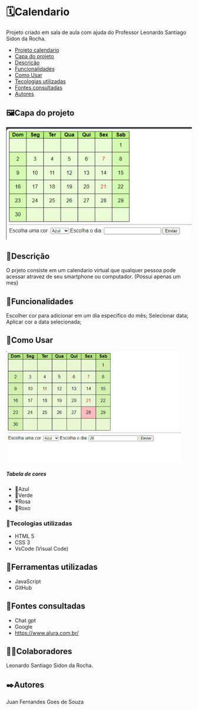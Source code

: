 # 🗓️Calendario
Projeto criado em sala de aula com ajuda do Professor Leonardo Santiago Sidon da Rocha.

* [Projeto calendario](#calendario)
* [Capa do projeto](#capa-do-projeto)  
* [Descrição](#descrição)    
* [Funcionalidades](#funcionalidades)
* [Como Usar](#como-usar)  
* [Tecologias utilizadas](#tecologias-utilizadas)  
* [Fontes consultadas](#fontes-consultadas)  
* [Autores](#autores)  
## 🖼️Capa do projeto 
<img src="Imgs/Capa.png">

## 📄Descrição 
O prjeto consiste em um calendario virtual que qualquer pessoa pode acessar atravez de seu smartphone ou computador.
(Possui apenas um mes)
## 👾Funcionalidades
Escolher cor para adicionar em um dia especifico do mês;
Selecionar data;
Aplicar cor a data selecionada;
## 📸Como Usar
<img src="Imgs/comousar.gif">

##### Tabela de cores
* 💙Azul
* 💚Verde 
* 💗Rosa 
* 💜Roxo  

### 🤖Tecologias utilizadas
* HTML 5
* CSS 3
* VsCode (Visual Code)

## 🔧Ferramentas utilizadas
* JavaScript
* GitHub
## 🔗Fontes consultadas
* Chat gpt
* Google
* https://www.alura.com.br/

## 🤜🤛Colaboradores
Leonardo Santiago Sidon da Rocha.

## ✒️Autores
Juan Fernandes Goes de Souza